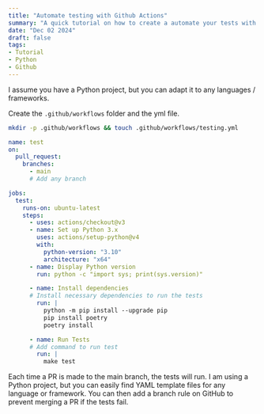 ```yaml
---
title: "Automate testing with Github Actions"
summary: "A quick tutorial on how to create a automate your tests with Github Actions"
date: "Dec 02 2024"
draft: false
tags:
- Tutorial
- Python
- Github
---
```


I assume you have a Python project, but you can adapt it to any languages / frameworks.

Create the `.github/workflows` folder and the yml file.

```bash
mkdir -p .github/workflows && touch .github/workflows/testing.yml
```

```yml
name: test
on:
  pull_request:
    branches:
      - main
      # Add any branch

jobs:
  test:
    runs-on: ubuntu-latest
    steps:
      - uses: actions/checkout@v3
      - name: Set up Python 3.x
        uses: actions/setup-python@v4
        with:
          python-version: "3.10"
          architecture: "x64"
      - name: Display Python version
        run: python -c "import sys; print(sys.version)"

      - name: Install dependencies
      # Install necessary dependencies to run the tests
        run: |
          python -m pip install --upgrade pip
          pip install poetry
          poetry install

      - name: Run Tests
      # Add command to run test
        run: |
          make test


```

Each time a PR is made to the main branch, the tests will run. 
I am using a Python project, but you can easily find YAML template files for any language or framework.
You can then add a branch rule on GitHub to prevent merging a PR if the tests fail.